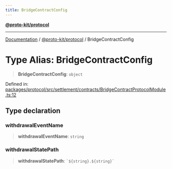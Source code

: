 ```yaml
---
title: BridgeContractConfig
---
```


[**@proto-kit/protocol**](../README.md)

***

[Documentation](../../../README.md) / [@proto-kit/protocol](../README.md) / BridgeContractConfig

# Type Alias: BridgeContractConfig

> **BridgeContractConfig**: `object`

Defined in: [packages/protocol/src/settlement/contracts/BridgeContractProtocolModule.ts:12](https://github.com/proto-kit/framework/blob/28efa802e3737fc3b77339148b307ef7246f3ef1/packages/protocol/src/settlement/contracts/BridgeContractProtocolModule.ts#L12)

## Type declaration

### withdrawalEventName

> **withdrawalEventName**: `string`

### withdrawalStatePath

> **withdrawalStatePath**: `` `${string}.${string}` ``
